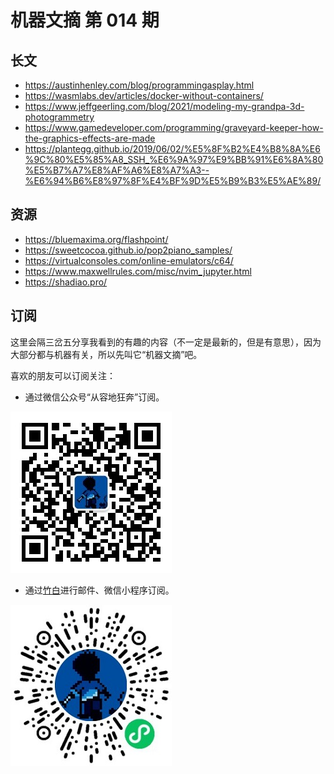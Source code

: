# 机器文摘 第 014 期

## 长文
- https://austinhenley.com/blog/programmingasplay.html
- https://wasmlabs.dev/articles/docker-without-containers/
- https://www.jeffgeerling.com/blog/2021/modeling-my-grandpa-3d-photogrammetry
- https://www.gamedeveloper.com/programming/graveyard-keeper-how-the-graphics-effects-are-made
- https://plantegg.github.io/2019/06/02/%E5%8F%B2%E4%B8%8A%E6%9C%80%E5%85%A8_SSH_%E6%9A%97%E9%BB%91%E6%8A%80%E5%B7%A7%E8%AF%A6%E8%A7%A3--%E6%94%B6%E8%97%8F%E4%BF%9D%E5%B9%B3%E5%AE%89/

## 资源
- https://bluemaxima.org/flashpoint/
- https://sweetcocoa.github.io/pop2piano_samples/
- https://virtualconsoles.com/online-emulators/c64/
- https://www.maxwellrules.com/misc/nvim_jupyter.html
- https://shadiao.pro/

## 订阅
这里会隔三岔五分享我看到的有趣的内容（不一定是最新的，但是有意思），因为大部分都与机器有关，所以先叫它“机器文摘”吧。

喜欢的朋友可以订阅关注：

- 通过微信公众号“从容地狂奔”订阅。

![](../weixin.jpg)

- 通过[竹白](https://zhubai.love/)进行邮件、微信小程序订阅。

![](../zhubai.jpg)